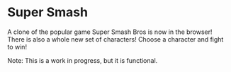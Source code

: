 # Super Smash
A clone of the popular game Super Smash Bros is now in the browser! There is also a whole new set of characters!
Choose a character and fight to win!

Note:
This is a work in progress, but it is functional.
